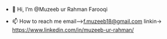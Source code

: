 - 👋 Hi, I’m @Muzeeb ur Rahman Farooqi

- 📫 How to reach me 
email-->f.muzeeb18@gmail.com
linkin-> https://www.linkedin.com/in/muzeeb-ur-rahman/

<!---
MuzeeburRahman/MuzeeburRahman is a ✨ special ✨ repository because its `README.md` (this file) appears on your GitHub profile.
You can click the Preview link to take a look at your changes.
--->
